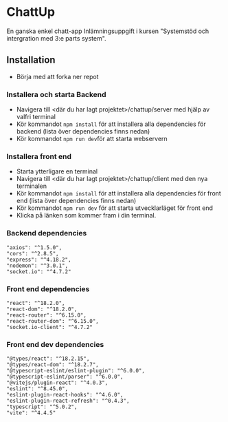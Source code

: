 # ChattUp
En ganska enkel chatt-app 
Inlämningsuppgift i kursen "Systemstöd och intergration med 3:e parts system". 

## Installation
* Börja med att forka ner repot
  
### Installera och starta Backend
* Navigera till <där du har lagt projektet>/chattup/server med hjälp av valfri terminal
* Kör kommandot `npm install` för att installera alla dependencies för backend (lista över dependencies finns nedan)
* Kör kommandot `npm run dev`för att starta webservern

### Installera front end
* Starta ytterligare en terminal
* Navigera till <där du har lagt projektet>/chattup/client med den nya terminalen
* Kör kommandot `npm install` för att installera alla dependencies för front end (lista över dependencies finns nedan)
* Kör kommandot `npm run dev` för att starta utvecklarläget för front end
* Klicka på länken som kommer fram i din terminal.

### Backend dependencies
    "axios": "^1.5.0",
    "cors": "^2.8.5",
    "express": "^4.18.2",
    "nodemon": "^3.0.1",
    "socket.io": "^4.7.2"

### Front end dependencies
    "react": "^18.2.0",
    "react-dom": "^18.2.0",
    "react-router": "^6.15.0",
    "react-router-dom": "^6.15.0",
    "socket.io-client": "^4.7.2"

### Front end dev dependencies 
    "@types/react": "^18.2.15",
    "@types/react-dom": "^18.2.7",
    "@typescript-eslint/eslint-plugin": "^6.0.0",
    "@typescript-eslint/parser": "^6.0.0",
    "@vitejs/plugin-react": "^4.0.3",
    "eslint": "^8.45.0",
    "eslint-plugin-react-hooks": "^4.6.0",
    "eslint-plugin-react-refresh": "^0.4.3",
    "typescript": "^5.0.2",
    "vite": "^4.4.5"
